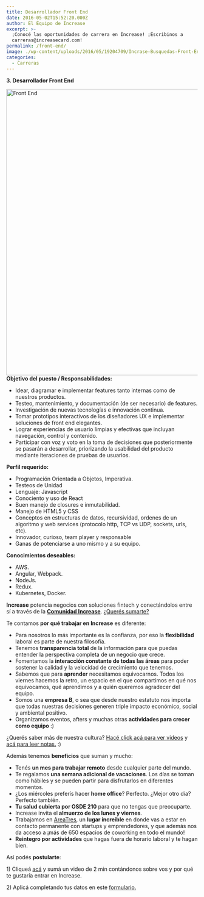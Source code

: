 ```yaml
---
title: Desarrollador Front End
date: 2016-05-02T15:52:20.000Z
author: El Equipo de Increase
excerpt: >-
  ¡Conocé las oportunidades de carrera en Increase! ¡Escribinos a
  carreras@increasecard.com!
permalink: /front-end/
image: ./wp-content/uploads/2016/05/19204709/Incrase-Busquedas-Front-End-BLOG.png
categories:
  - Carreras
---
```

**3. Desarrollador Front End**

<img class="aligncenter wp-image-4458 size-full" src="https://d1nzec96y7u1ro.cloudfront.net/wp-content/uploads/2016/05/19204709/Incrase-Busquedas-Front-End-BLOG.png" alt="Front End" width="1001" height="751" srcset="https://d1nzec96y7u1ro.cloudfront.net/wp-content/uploads/2016/05/19204709/Incrase-Busquedas-Front-End-BLOG.png 1001w, https://d1nzec96y7u1ro.cloudfront.net/wp-content/uploads/2016/05/19204709/Incrase-Busquedas-Front-End-BLOG-300x225.png 300w, https://d1nzec96y7u1ro.cloudfront.net/wp-content/uploads/2016/05/19204709/Incrase-Busquedas-Front-End-BLOG-768x576.png 768w" sizes="(max-width: 1001px) 100vw, 1001px" /> 

<div>
  <strong>Objetivo del puesto / Responsabilidades:</strong>
</div>

<div>
  <ul>
    <li>
      Idear, diagramar e implementar features tanto internas como de nuestros productos.
    </li>
    <li>
      Testeo, mantenimiento, y documentación (de ser necesario) de features.
    </li>
    <li>
      Investigación de nuevas tecnologías e innovación continua.
    </li>
    <li>
      Tomar prototipos interactivos de los diseñadores UX e implementar soluciones de front end elegantes.
    </li>
    <li>
      Lograr experiencias de usuario limpias y efectivas que incluyan navegación, control y contenido.
    </li>
    <li>
      Participar con voz y voto en la toma de decisiones que posteriormente se pasarán a desarrollar, priorizando la usabilidad del producto mediante iteraciones de pruebas de usuarios.
    </li>
  </ul>
</div>

<div>
  <strong>Perfil requerido:</strong>
</div>

  * Programación Orientada a Objetos, Imperativa.
  * Testeos de Unidad
  * Lenguaje: Javascript
  * Conociento y uso de React
  * Buen manejo de closures e inmutabilidad.
  * Manejo de HTML5 y CSS
  * Conceptos en estructuras de datos, recursividad, ordenes de un algoritmo y web services (protocolo http, TCP vs UDP, sockets, urls, etc).
  * Innovador, curioso, team player y responsable
  * Ganas de potenciarse a uno mismo y a su equipo.

**Conocimientos deseables:**

  * AWS.
  * Angular, Webpack.
  * NodeJs.
  * Redux.
  * Kubernetes, Docker.

<div>
  <p>
    <strong>Increase</strong> potencia negocios con soluciones fintech y conectándolos entre sí a través de la <a href="https://increasecard.com/category/comunidad-increase/" target="_blank" rel="noopener"><strong>Comunidad Increase</strong></a>. <a href="https://increasecard.com/nosotros/" target="_blank" rel="noopener">¿Querés sumarte?</a>
  </p>
  
  <p>
    Te contamos <strong>por qué trabajar en Increase</strong> es diferente:
  </p>
  
  <ul>
    <li style="font-weight: 400;">
      <span style="font-weight: 400;">Para nosotros lo más importante es la confianza, por eso la </span><b>flexibilidad</b><span style="font-weight: 400;"> laboral es parte de nuestra filosofía.</span>
    </li>
    <li style="font-weight: 400;">
      <span style="font-weight: 400;">Tenemos </span><b>transparencia total</b><span style="font-weight: 400;"> de la información para que puedas entender la perspectiva completa de un negocio que crece.</span><span style="font-weight: 400;"><br /> </span>
    </li>
    <li style="font-weight: 400;">
      <span style="font-weight: 400;">Fomentamos la </span><b>interacción constante de todas las áreas</b><span style="font-weight: 400;"> para poder sostener la calidad y la velocidad de crecimiento que tenemos.</span>
    </li>
    <li style="font-weight: 400;">
      <span style="font-weight: 400;">Sabemos que para </span><b>aprender</b><span style="font-weight: 400;"> necesitamos equivocarnos. Todos los viernes hacemos la retro, un espacio en el que compartimos en qué nos equivocamos, qué aprendimos y a quién queremos agradecer del equipo.</span>
    </li>
    <li style="font-weight: 400;">
      <span style="font-weight: 400;">Somos una </span><b>empresa B</b><span style="font-weight: 400;">, o sea que desde nuestro estatuto nos importa que todas nuestras decisiones generen triple impacto económico, social y ambiental positivo. </span>
    </li>
    <li style="font-weight: 400;">
      <span style="font-weight: 400;">Organizamos eventos, afters y muchas otras </span><b>actividades para crecer como equipo</b><span style="font-weight: 400;"> :)</span>
    </li>
  </ul>
  
  <p>
    <span style="font-weight: 400;">¿Querés saber más de nuestra cultura? <a href="https://www.youtube.com/watch?v=IV0rSgn5N_o&list=PL6XlsF-NJ9YVvzpBozMvWC_jCNNSbhsXo" target="_blank" rel="noopener">Hacé click acá para ver videos</a> y <a href="https://increasecard.com/category/cultura-increase/" target="_blank" rel="noopener">acá para leer notas.</a> :)</span>
  </p>
  
  <p>
    Además tenemos <strong>beneficios</strong> que suman y mucho:
  </p>
  
  <div>
    <ul>
      <li style="font-weight: 400;">
        <span style="font-weight: 400;">Tenés <strong>un mes para trabajar remoto</strong> desde cualquier parte del mundo.</span>
      </li>
      <li style="font-weight: 400;">
        <span style="font-weight: 400;">Te regalamos <strong>una semana adicional de vacaciones</strong>. Los días se toman como hábiles y se pueden partir para disfrutarlos en diferentes momentos. </span>
      </li>
      <li style="font-weight: 400;">
        <span style="font-weight: 400;">¿Los miércoles preferís hacer <strong>home office</strong>? Perfecto. ¿Mejor otro día? Perfecto también. </span>
      </li>
      <li style="font-weight: 400;">
        <span style="font-weight: 400;"><strong>Tu salud cubierta por OSDE 210</strong> para que no tengas que preocuparte.</span>
      </li>
      <li style="font-weight: 400;">
        <span style="font-weight: 400;">Increase invita el<strong> almuerzo de los lunes y viernes</strong>.</span>
      </li>
      <li style="font-weight: 400;">
        <span style="font-weight: 400;">Trabajamos en <a href="https://www.areatresworkplace.com/home">AreaTres</a>, un <strong>lugar increíble</strong> en donde vas a estar en contacto permanente con startups y emprendedores, y que además nos da acceso a ¡más de 650 espacios de coworking en todo el mundo!</span>
      </li>
      <li style="font-weight: 400;">
        <span style="font-weight: 400;"><strong>Reintegro por actividades</strong> que hagas fuera de horario laboral y te hagan bien.</span>
      </li>
    </ul>
  </div>
  
  <p>
    Así podés <strong>postularte</strong>:
  </p>
  
  <p>
    <span style="font-weight: 400;">1) Cliqueá </span><a href="https://increasecard.tuvideocvonline.com/argentina/" target="_blank" rel="noopener"><span style="font-weight: 400;">acá</span></a><span style="font-weight: 400;"> y sumá un video de 2 min contándonos sobre vos y por qué te gustaría entrar en Increase.</span>
  </p>
  
  <p>
    <strong><span style="font-weight: 400;">2) Aplicá completando tus datos en este </span><a href="https://goo.gl/forms/oAUrpio8PA4OmCtT2" target="_blank" rel="noopener"><span style="font-weight: 400;">formulario.</span></a></strong>
  </p>
</div>
